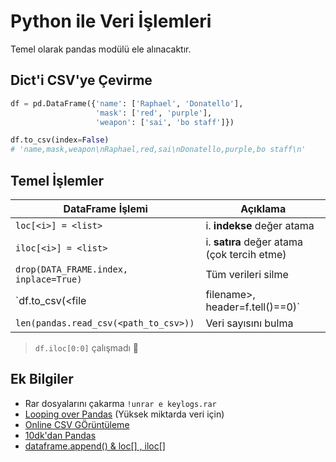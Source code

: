# Python ile Veri İşlemleri

Temel olarak pandas modülü ele alınacaktır.

## Dict'i CSV'ye Çevirme

```python
df = pd.DataFrame({'name': ['Raphael', 'Donatello'],
                   'mask': ['red', 'purple'],
                   'weapon': ['sai', 'bo staff']})

df.to_csv(index=False)
# 'name,mask,weapon\nRaphael,red,sai\nDonatello,purple,bo staff\n'
```

## Temel İşlemler

| DataFrame İşlemi                                   | Açıklama                                         |
| -------------------------------------------------- | ------------------------------------------------ |
| `loc[<i>] = <list>`                                | i. **indekse** değer atama                       |
| `iloc[<i>] = <list>`                               | i. **satıra** değer atama (çok tercih etme)      |
| `drop(DATA_FRAME.index, inplace=True)`             | Tüm verileri silme                               |
| `df.to_csv(<file | filename>, header=f.tell()==0)` | CSV'ye ekleme (`tell` dosyanın başı ise 0 verir) |
| `len(pandas.read_csv(<path_to_csv>))`              | Veri sayısını bulma                              |

> `df.iloc[0:0]` çalışmadı 🤔

## Ek Bilgiler

- Rar dosyalarını çakarma `!unrar e keylogs.rar`
- [Looping over Pandas](https://www.polymorphe.org/index.php/looping-over-pandas-data-mkd) (Yüksek miktarda veri için)
- [Online CSV GÖrüntüleme](http://www.convertcsv.com/csv-viewer-editor.htm)
- [10dk'dan Pandas](https://pandas.pydata.org/pandas-docs/stable/getting_started/10min.html)
- [dataframe.append() & loc[] , iloc[]](https://thispointer.com/python-pandas-how-to-add-rows-in-a-dataframe-using-dataframe-append-loc-iloc/)
